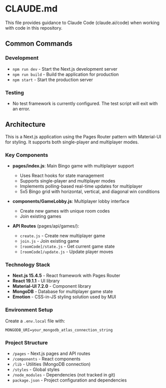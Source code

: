 # CLAUDE.md

This file provides guidance to Claude Code (claude.ai/code) when working with code in this repository.

## Common Commands

### Development
- `npm run dev` - Start the Next.js development server
- `npm run build` - Build the application for production
- `npm start` - Start the production server

### Testing
- No test framework is currently configured. The test script will exit with an error.

## Architecture

This is a Next.js application using the Pages Router pattern with Material-UI for styling. It supports both single-player and multiplayer modes.

### Key Components

- **pages/index.js**: Main Bingo game with multiplayer support
  - Uses React hooks for state management
  - Supports single-player and multiplayer modes
  - Implements polling-based real-time updates for multiplayer
  - 5x5 Bingo grid with horizontal, vertical, and diagonal win conditions

- **components/GameLobby.js**: Multiplayer lobby interface
  - Create new games with unique room codes
  - Join existing games

- **API Routes** (pages/api/games/):
  - `create.js` - Create new multiplayer game
  - `join.js` - Join existing game
  - `[roomCode]/state.js` - Get current game state
  - `[roomCode]/update.js` - Update player moves

### Technology Stack
- **Next.js 15.4.5** - React framework with Pages Router
- **React 19.1.1** - UI library
- **Material-UI 7.2.0** - Component library
- **MongoDB** - Database for multiplayer game state
- **Emotion** - CSS-in-JS styling solution used by MUI

### Environment Setup
Create a `.env.local` file with:
```
MONGODB_URI=your_mongodb_atlas_connection_string
```

### Project Structure
- `/pages` - Next.js pages and API routes
- `/components` - React components
- `/lib` - Utilities (MongoDB connection)
- `/styles` - Global styles
- `/node_modules` - Dependencies (not tracked in git)
- `package.json` - Project configuration and dependencies